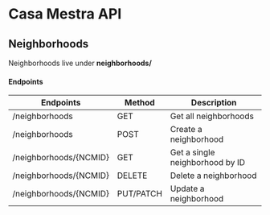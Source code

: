 # Casa Mestra API

## Neighborhoods

Neighborhoods live under **neighborhoods/**

#### Endpoints

Endpoints | Method | Description
----------|-------|-----
/neighborhoods | GET | Get all neighborhoods
/neighborhoods | POST | Create a neighborhood
/neighborhoods/{NCMID} | GET | Get a single neighborhood by ID
/neighborhoods/{NCMID} | DELETE | Delete a neighborhood
/neighborhoods/{NCMID} | PUT/PATCH | Update a neighborhood